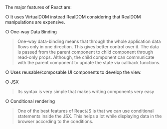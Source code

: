 The major features of React are:

○ It uses VirtualDOM instead RealDOM considering that RealDOM manipulations are expensive.

○ One-way Data Binding
> One-way data-binding means that through the whole application data flows only in one direction. This gives better control over it. The data is passed from the parent component to child component through read-only props.  Although, the child component can communicate with the parent component to update the state via callback functions.

○ Uses reusable/composable UI components to develop the view.

○ JSX
> Its syntax is very simple that makes writing components very easy 

○ Conditional rendering
> One of the best features of ReactJS is that we can use conditional statements inside the JSX. This helps a lot while displaying data in the browser according to the conditions.
